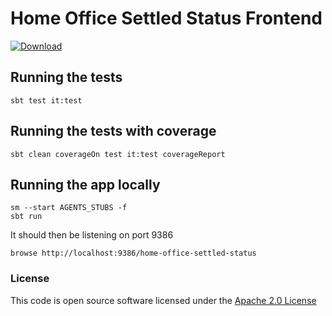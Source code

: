 # Home Office Settled Status Frontend

[ ![Download](https://api.bintray.com/packages/hmrc/releases/new-shiny-service-26-frontend/images/download.svg) ](https://bintray.com/hmrc/releases/new-shiny-service-26-frontend/_latestVersion)

## Running the tests

    sbt test it:test

## Running the tests with coverage

    sbt clean coverageOn test it:test coverageReport

## Running the app locally

    sm --start AGENTS_STUBS -f
    sbt run

It should then be listening on port 9386

    browse http://localhost:9386/home-office-settled-status

### License


This code is open source software licensed under the [Apache 2.0 License]("http://www.apache.org/licenses/LICENSE-2.0.html")

